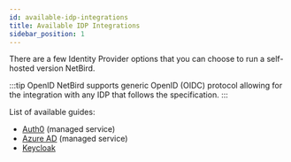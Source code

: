 ```yaml
---
id: available-idp-integrations
title: Available IDP Integrations
sidebar_position: 1
---
```


There are a few Identity Provider options that you can choose to run a self-hosted version NetBird.

:::tip OpenID
NetBird supports generic OpenID (OIDC) protocol allowing for the integration with any IDP that follows the specification.
:::

List of available guides:
- [Auth0](/integrations/identity-providers/self-hosted/using-netbird-with-auth0) (managed service)
- [Azure AD](/integrations/identity-providers/self-hosted/using-netbird-with-azure-ad) (managed service)
- [Keycloak](/integrations/identity-providers/self-hosted/using-netbird-with-keycloak)
